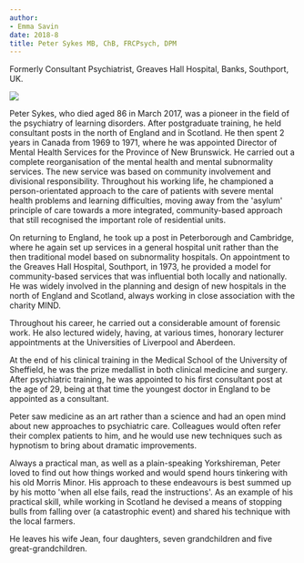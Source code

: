 ```yaml
---
author:
- Emma Savin
date: 2018-8
title: Peter Sykes MB, ChB, FRCPsych, DPM
---
```


Formerly Consultant Psychiatrist, Greaves Hall Hospital, Banks,
Southport, UK.

![](S2056469418000232_inline1.jpg)

Peter Sykes, who died aged 86 in March 2017, was a pioneer in the field
of the psychiatry of learning disorders. After postgraduate training, he
held consultant posts in the north of England and in Scotland. He then
spent 2 years in Canada from 1969 to 1971, where he was appointed
Director of Mental Health Services for the Province of New Brunswick. He
carried out a complete reorganisation of the mental health and mental
subnormality services. The new service was based on community
involvement and divisional responsibility. Throughout his working life,
he championed a person-orientated approach to the care of patients with
severe mental health problems and learning difficulties, moving away
from the 'asylum' principle of care towards a more integrated,
community-based approach that still recognised the important role of
residential units.

On returning to England, he took up a post in Peterborough and
Cambridge, where he again set up services in a general hospital unit
rather than the then traditional model based on subnormality hospitals.
On appointment to the Greaves Hall Hospital, Southport, in 1973, he
provided a model for community-based services that was influential both
locally and nationally. He was widely involved in the planning and
design of new hospitals in the north of England and Scotland, always
working in close association with the charity MIND.

Throughout his career, he carried out a considerable amount of forensic
work. He also lectured widely, having, at various times, honorary
lecturer appointments at the Universities of Liverpool and Aberdeen.

At the end of his clinical training in the Medical School of the
University of Sheffield, he was the prize medallist in both clinical
medicine and surgery. After psychiatric training, he was appointed to
his first consultant post at the age of 29, being at that time the
youngest doctor in England to be appointed as a consultant.

Peter saw medicine as an art rather than a science and had an open mind
about new approaches to psychiatric care. Colleagues would often refer
their complex patients to him, and he would use new techniques such as
hypnotism to bring about dramatic improvements.

Always a practical man, as well as a plain-speaking Yorkshireman, Peter
loved to find out how things worked and would spend hours tinkering with
his old Morris Minor. His approach to these endeavours is best summed up
by his motto 'when all else fails, read the instructions'. As an example
of his practical skill, while working in Scotland he devised a means of
stopping bulls from falling over (a catastrophic event) and shared his
technique with the local farmers.

He leaves his wife Jean, four daughters, seven grandchildren and five
great-grandchildren.
